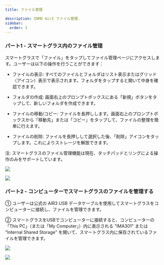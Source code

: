 ```yaml
---
title: ファイル管理

description: INMO Air3 ファイル管理.
sidebar:
  order: 3
---
```


### パート1 - スマートグラス内のファイル管理

スマートグラスで「ファイル」をタップしてファイル管理ページにアクセスします。ユーザーは以下の操作を行うことができます：  

* ファイルの表示: すべてのファイルとフォルダはリスト表示またはグリッド（アイコン）表示で表示されます。フォルダをタップすると開いて中身を確認できます。  

* フォルダの作成: 画面右上のプロンプトボックスにある「新規」ボタンをタップして、新しいフォルダを作成できます。 

* ファイルの移動/コピー: ファイルを長押しします。画面右上のプロンプトボックスから「移動先」または「コピー」をタップして、ファイルの整理を簡単に行えます。  

* ファイルの削除: ファイルを長押しして選択した後、「削除」アイコンをタップします。これによりストレージを解放できます。  

注: スマートグラスのファイル管理機能は現在、タッチパッドとリングによる操作のみをサポートしています。  

![](public/images/air3/jp/file-1.png)

![](public/images/air3/jp/file-2.png)

### パート2 - コンピューターでスマートグラスのファイルを管理する  

① ユーザーは公式の AIR3 USB データケーブルを使用してスマートグラスをコンピューターに接続し、ファイルを管理できます。  

② スマートグラスをUSBでコンピューターに接続すると、コンピューターの「This PC」（または「My Computer」）内に表示される "IMA301" または "Internal Shared Storage" を開いて、スマートグラス内に保存されているファイルを管理できます。

![](public/images/air3/jp/file-3.png)

![](public/images/air3/jp/file-4.png)



